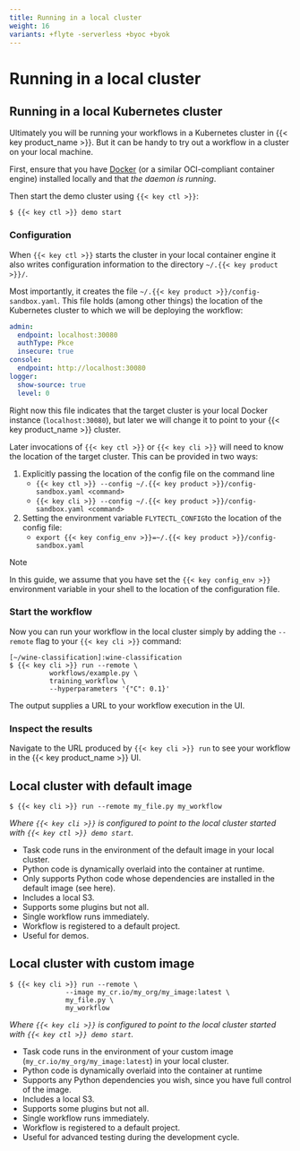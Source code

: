 ```yaml
---
title: Running in a local cluster
weight: 16
variants: +flyte -serverless +byoc +byok
---
```


# Running in a local cluster

## Running in a local Kubernetes cluster

Ultimately you will be running your workflows in a Kubernetes cluster in {{< key product_name >}}. But it can be handy to try out a workflow in a cluster on your local machine.

First, ensure that you have [Docker](https://www.docker.com/products/docker-desktop/) (or a similar OCI-compliant container engine) installed locally and that _the daemon is running_.

Then start the demo cluster using `{{< key ctl >}}`:

```shell
$ {{< key ctl >}} demo start
```

### Configuration

When `{{< key ctl >}}` starts the cluster in your local container engine it also writes configuration information to the directory `~/.{{< key product >}}/`.

Most importantly, it creates the file `~/.{{< key product >}}/config-sandbox.yaml`. This file holds (among other things) the location of the Kubernetes cluster to which we will be deploying the workflow:

```yaml
admin:
  endpoint: localhost:30080
  authType: Pkce
  insecure: true
console:
  endpoint: http://localhost:30080
logger:
  show-source: true
  level: 0
```

Right now this file indicates that the target cluster is your local Docker instance (`localhost:30080`), but later we will change it to point to your {{< key product_name >}} cluster.

Later invocations of `{{< key ctl >}}` or `{{< key cli >}}` will need to know the location of the target cluster. This can be provided in two ways:

1. Explicitly passing the location of the config file on the command line
   * `{{< key ctl >}} --config ~/.{{< key product >}}/config-sandbox.yaml <command>`
   * `{{< key cli >}} --config ~/.{{< key product >}}/config-sandbox.yaml <command>`
2. Setting the environment variable `FLYTECTL_CONFIG`to the location of the config file:
   * `export {{< key config_env >}}=~/.{{< key product >}}/config-sandbox.yaml`

> [!NOTE]
> In this guide, we assume that you have set the `{{< key config_env >}}` environment variable in your shell to the location of the configuration file.

### Start the workflow

Now you can run your workflow in the local cluster simply by adding the `--remote` flag to your `{{< key cli >}}` command:

```shell
[~/wine-classification]:wine-classification
$ {{< key cli >}} run --remote \
          workflows/example.py \
          training_workflow \
          --hyperparameters '{"C": 0.1}'
```

The output supplies a URL to your workflow execution in the UI.

### Inspect the results

Navigate to the URL produced by `{{< key cli >}} run` to see your workflow in the {{< key product_name >}} UI.

## Local cluster with default image

```shell
$ {{< key cli >}} run --remote my_file.py my_workflow
```

_Where `{{< key cli >}}` is configured to point to the local cluster started with `{{< key ctl >}} demo start`._

* Task code runs in the environment of the default image in your local cluster.
* Python code is dynamically overlaid into the container at runtime.
* Only supports Python code whose dependencies are installed in the default image (see here).
* Includes a local S3.
* Supports some plugins but not all.
* Single workflow runs immediately.
* Workflow is registered to a default project.
* Useful for demos.

## Local cluster with custom image

```shell
$ {{< key cli >}} run --remote \
              --image my_cr.io/my_org/my_image:latest \
              my_file.py \
              my_workflow
```

_Where `{{< key cli >}}` is configured to point to the local cluster started with `{{< key ctl >}} demo start`._

* Task code runs in the environment of your custom image (`my_cr.io/my_org/my_image:latest`) in your local cluster.
* Python code is dynamically overlaid into the container at runtime
* Supports any Python dependencies you wish, since you have full control of the image.
* Includes a local S3.
* Supports some plugins but not all.
* Single workflow runs immediately.
* Workflow is registered to a default project.
* Useful for advanced testing during the development cycle.